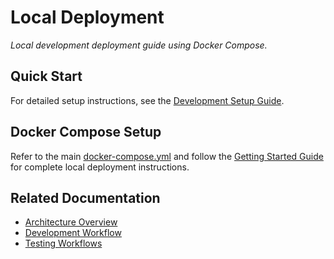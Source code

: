 # Local Deployment

*Local development deployment guide using Docker Compose.*

## Quick Start

For detailed setup instructions, see the [Development Setup Guide](../development/getting-started/setup.md).

## Docker Compose Setup

Refer to the main [docker-compose.yml](../../docker-compose.yml) and follow the [Getting Started Guide](../development/getting-started/setup.md) for complete local deployment instructions.

## Related Documentation

- [Architecture Overview](../architecture/system-design/overview.md)
- [Development Workflow](../development/workflows/git-workflow.md)
- [Testing Workflows](../development/workflows/testing-workflows.md)
